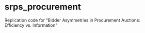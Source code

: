 # srps_procurement
Replication code for "Bidder Asymmetries in Procurement Auctions: Efficiency vs. Information"

